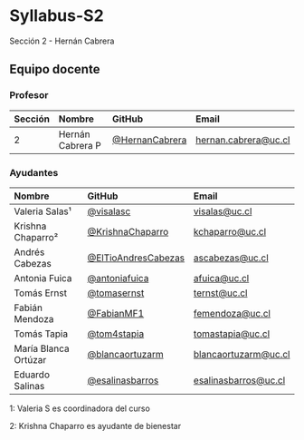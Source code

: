 # Syllabus-S2
Sección 2 - Hernán Cabrera

## Equipo docente

### Profesor

| Sección | Nombre | GitHub | Email |
| :------ | :----- | :----- | :---- |
| 2 | Hernán Cabrera P | [@HernanCabrera] | [hernan.cabrera@uc.cl]

[@HernanCabrera]:              https://github.com/HernanCabrera
[hernan.cabrera@uc.cl]:    mailto:hernan.cabrera@uc.cl

### Ayudantes

| Nombre | GitHub | Email |
| :----- | :----- | :---- |
| Valeria Salas¹ | [@visalasc] | [visalas@uc.cl] |
| Krishna Chaparro² | [@KrishnaChaparro] | [kchaparro@uc.cl]
| Andrés Cabezas | [@ElTioAndresCabezas] | [ascabezas@uc.cl] |
| Antonia Fuica | [@antoniafuica] | [afuica@uc.cl] |
| Tomás Ernst | [@tomasernst] | [ternst@uc.cl] |
| Fabián Mendoza | [@FabianMF1] | [femendoza@uc.cl] |
| Tomás Tapia | [@tom4stapia] | [tomastapia@uc.cl] |
| María Blanca Ortúzar | [@blancaortuzarm] | [blancaortuzarm@uc.cl] |
| Eduardo Salinas | [@esalinasbarros] | [esalinasbarros@uc.cl] |

1: Valeria S es coordinadora del curso

2: Krishna Chaparro es ayudante de bienestar

[@visalasc]:               https://github.com/visalasc
[@KrishnaChaparro]:               https://github.com/KrishnaChaparro
[@ElTioAndresCabezas]:                 https://github.com/ElTioAndresCabezas
[@antoniafuica]:                  https://github.com/antoniafuica
[@tomasernst]:                 https://github.com/tomasernst
[@FabianMF1]:                 https://github.com/FabianMF1
[@tom4stapia]:                  https://github.com/tom4stapia
[@blancaortuzarm]:                 https://github.com/blancaortuzarm
[@esalinasbarros]:                 https://github.com/esalinasbarros

[visalas@uc.cl]:         mailto:visalas@uc.cl
[kchaparro@uc.cl]:    mailto:kchaparro@uc.cl
[ascabezas@uc.cl]:           mailto:ascabezas@uc.cl
[afuica@uc.cl]:        mailto:afuica@uc.cl
[ternst@uc.cl]:    mailto:ternst@uc.cl
[femendoza@uc.cl]:   mailto:femendoza@uc.cl
[tomastapia@uc.cl]:     mailto:tomastapia@uc.cl
[blancaortuzarm@uc.cl]:    mailto:blancaortuzarm@uc.cl
[esalinasbarros@uc.cl]:    mailto:esalinasbarros@uc.cl
